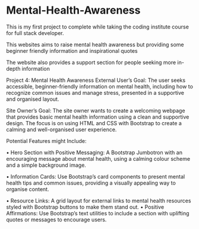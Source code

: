# Mental-Health-Awareness
This is my first project to complete while taking the coding institute course for full stack developer.

This websites aims to raise mental health awareness but providing some beginner friendly information and inspirational quotes

The website also provides a support section for people seeking more in-depth information
 
Project 4: Mental Health Awareness
External User’s Goal: The user seeks accessible, beginner-friendly information on mental health, including how to recognize common issues and manage stress, presented in a supportive and organised layout.

Site Owner’s Goal: The site owner wants to create a welcoming webpage that provides basic mental health information using a clean and supportive design. The focus is on using HTML and CSS with Bootstrap to create a calming and well-organised user experience.

Potential Features might Include:

•	Hero Section with Positive Messaging: A Bootstrap Jumbotron with an encouraging message about mental health, using a calming colour scheme and a simple background image.

•	Information Cards: Use Bootstrap’s card components to present mental health tips and common issues, providing a visually appealing way to organise content.

•	Resource Links: A grid layout for external links to mental health resources styled with Bootstrap buttons to make them stand out.
•	Positive Affirmations: Use Bootstrap’s text utilities to include a section with uplifting quotes or messages to encourage users.
